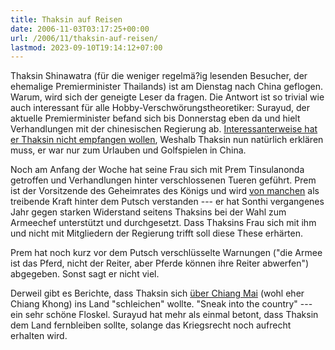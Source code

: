 ```yaml
---
title: Thaksin auf Reisen
date: 2006-11-03T03:17:25+00:00
url: /2006/11/thaksin-auf-reisen/
lastmod: 2023-09-10T19:14:12+07:00
---
```

Thaksin Shinawatra (für die weniger regelmä?ig lesenden Besucher, der ehemalige Premierminister Thailands) ist am Dienstag nach China geflogen. Warum, wird sich der geneigte Leser da fragen. Die Antwort ist so trivial wie auch interessant für alle Hobby-Verschwörungstheoretiker: Surayud, der aktuelle Premierminister befand sich bis Donnerstag eben da und hielt Verhandlungen mit der chinesischen Regierung ab. [Interessanterweise hat er Thaksin nicht empfangen wollen][1], Weshalb Thaksin nun natürlich erklären muss, er war nur zum Urlauben und Golfspielen in China.

Noch am Anfang der Woche hat seine Frau sich mit Prem Tinsulanonda getroffen und Verhandlungen hinter verschlossenen Tueren geführt. Prem ist der Vorsitzende des Geheimrates des Königs und wird [von manchen][2] als treibende Kraft hinter dem Putsch verstanden --- er hat Sonthi vergangenes Jahr gegen starken Widerstand seitens Thaksins bei der Wahl zum Armeechef unterstützt und durchgesetzt. Dass Thaksins Frau sich mit ihm und nicht mit Mitgliedern der Regierung trifft soll diese These erhärten.

Prem hat noch kurz vor dem Putsch verschlüsselte Warnungen ("die Armee ist das Pferd, nicht der Reiter, aber Pferde können ihre Reiter abwerfen") abgegeben. Sonst sagt er nicht viel.

Derweil gibt es Berichte, dass Thaksin sich [über Chiang Mai][3] (wohl eher Chiang Khong) ins Land "schleichen" wollte. "Sneak into the country" --- ein sehr schöne Floskel. Surayud hat mehr als einmal betont, dass Thaksin dem Land fernbleiben sollte, solange das Kriegsrecht noch aufrecht erhalten wird.

 [1]: http://www.nationmultimedia.com/breakingnews/read.php?newsid=30017816
 [2]: http://atimes.com/atimes/Southeast_Asia/HK02Ae01.html
 [3]: http://www.nationmultimedia.com/breakingnews/read.php?newsid=30017944
